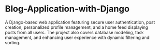 # Blog-Application-with-Django
A Django-based web application featuring secure user authentication, post creation, personalized profile management, and a home feed displaying posts from all users. The project also covers database modeling, task management, and enhancing user experience with dynamic filtering and sorting.

